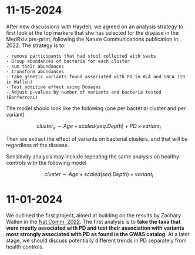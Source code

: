 # 11-15-2024
After new discussions with Haydeh, we agreed on an analysis strategy to first look at the top markers that she has selected for the disease in the MedRxiv pre-print, following the Nature Communications publication in 2022. 
The strategy is to:
	
	- remove participants that had stool collected with swabs
	- Group abundances of bacteria for each cluster
	- sum their abundances
	- transform abundances
	- take genetic variants found associated with PD in HLA and SNCA (19 in Wallen)
	- Test additive effect using Dosages
	- Adjust p-values by number of variants and bacteria tested (Bonferroni)

The model should look like the following (one per bacterial cluster and per variant)

$$
cluster_x \sim Age + scaled(seq.Depth) + PD \times variant_i
$$

Then we extract the effect of variants on bacterial clusters, and that will be regardless of the disease.

Sensitivity analysis may include repeating the same analysis on healthy controls with the following model

$$
cluster \sim Age + scaled(seq.Depth) + variant_i
$$

# 11-01-2024
We outlined the first project, aimed at building on the results by Zachary Wallen in the [Nat.Comm. 2022](https://doi.org/10.1038/s41467-022-34667-x).
The first analysis is to **take the taxa that were mostly associated with PD and test their association with variants most strongly associated with PD as found in the GWAS catalog**. At a later stage, we should discuss potentially different trends in PD separately from health controls.
